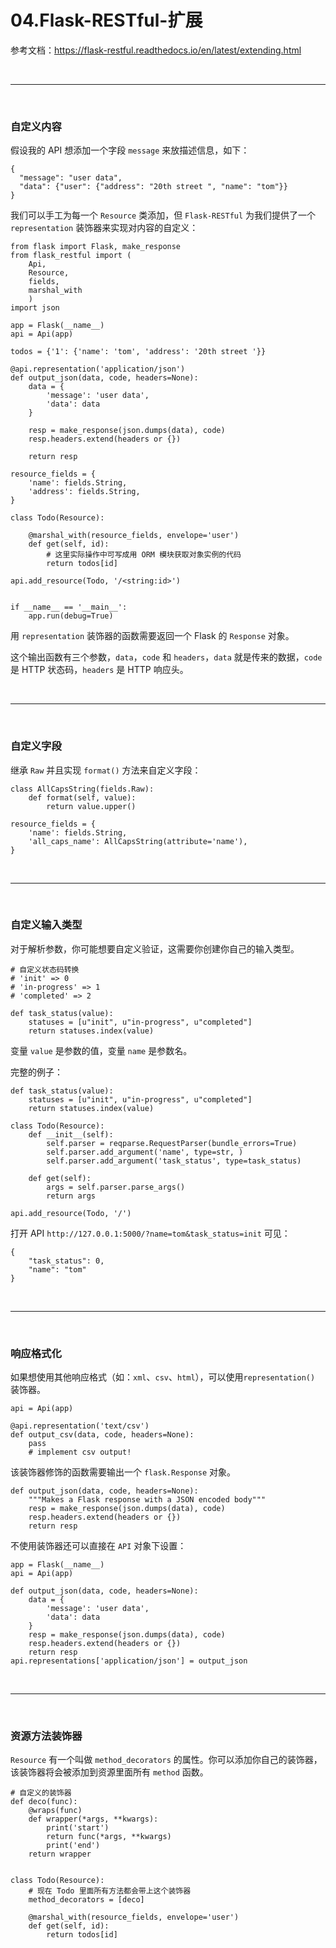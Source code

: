 # 04.Flask-RESTful-扩展

参考文档：https://flask-restful.readthedocs.io/en/latest/extending.html


<br>
<hr>
<br>


### 自定义内容

假设我的 API 想添加一个字段 ``message`` 来放描述信息，如下：
```
{
  "message": "user data", 
  "data": {"user": {"address": "20th street ", "name": "tom"}}
}
```

我们可以手工为每一个 ``Resource`` 类添加，但 ``Flask-RESTful`` 为我们提供了一个 ``representation`` 装饰器来实现对内容的自定义：

```
from flask import Flask, make_response
from flask_restful import (
    Api, 
    Resource, 
    fields, 
    marshal_with
    )
import json

app = Flask(__name__)
api = Api(app)

todos = {'1': {'name': 'tom', 'address': '20th street '}}

@api.representation('application/json')
def output_json(data, code, headers=None):
    data = {
        'message': 'user data',
        'data': data
    }

    resp = make_response(json.dumps(data), code)
    resp.headers.extend(headers or {})

    return resp

resource_fields = {
    'name': fields.String,
    'address': fields.String,
}

class Todo(Resource):

    @marshal_with(resource_fields, envelope='user')
    def get(self, id):
        # 这里实际操作中可写成用 ORM 模块获取对象实例的代码
        return todos[id]

api.add_resource(Todo, '/<string:id>')


if __name__ == '__main__':
    app.run(debug=True)
```

用 ``representation`` 装饰器的函数需要返回一个 Flask 的 ``Response`` 对象。

这个输出函数有三个参数，``data``，``code`` 和 ``headers``，``data`` 就是传来的数据，``code`` 是 HTTP 状态码，``headers`` 是 HTTP 响应头。


<br>
<hr>
<br>


### 自定义字段

继承 ``Raw`` 并且实现 ``format()`` 方法来自定义字段：

```
class AllCapsString(fields.Raw):
    def format(self, value):
        return value.upper()

resource_fields = {
    'name': fields.String,
    'all_caps_name': AllCapsString(attribute='name'),
}
```


<br>
<hr>
<br>


### 自定义输入类型

对于解析参数，你可能想要自定义验证，这需要你创建你自己的输入类型。

```
# 自定义状态码转换
# 'init' => 0
# 'in-progress' => 1
# 'completed' => 2

def task_status(value):
    statuses = [u"init", u"in-progress", u"completed"]
    return statuses.index(value)
```

变量 ``value`` 是参数的值，变量 ``name`` 是参数名。

完整的例子：
```
def task_status(value):
    statuses = [u"init", u"in-progress", u"completed"]
    return statuses.index(value)

class Todo(Resource):
    def __init__(self):
        self.parser = reqparse.RequestParser(bundle_errors=True)
        self.parser.add_argument('name', type=str, )
        self.parser.add_argument('task_status', type=task_status)

    def get(self):
        args = self.parser.parse_args() 
        return args

api.add_resource(Todo, '/')
```

打开 API ``http://127.0.0.1:5000/?name=tom&task_status=init`` 可见：
```
{
    "task_status": 0,
    "name": "tom"
}
```


<br>
<hr>
<br>


### 响应格式化

如果想使用其他响应格式（如：``xml``、``csv``、``html``），可以使用``representation()`` 装饰器。

```
api = Api(app)

@api.representation('text/csv')
def output_csv(data, code, headers=None):
    pass
    # implement csv output!
```

该装饰器修饰的函数需要输出一个 ``flask.Response`` 对象。

```
def output_json(data, code, headers=None):
    """Makes a Flask response with a JSON encoded body"""
    resp = make_response(json.dumps(data), code)
    resp.headers.extend(headers or {})
    return resp
```

不使用装饰器还可以直接在 ``API`` 对象下设置：
```
app = Flask(__name__)
api = Api(app)

def output_json(data, code, headers=None):
    data = {
        'message': 'user data',
        'data': data
    }
    resp = make_response(json.dumps(data), code)
    resp.headers.extend(headers or {})
    return resp
api.representations['application/json'] = output_json
```


<br>
<hr>
<br>


### 资源方法装饰器

``Resource`` 有一个叫做 ``method_decorators`` 的属性。你可以添加你自己的装饰器，该装饰器将会被添加到资源里面所有 ``method`` 函数。

```
# 自定义的装饰器
def deco(func):
    @wraps(func)
    def wrapper(*args, **kwargs):
        print('start')
        return func(*args, **kwargs)
        print('end')
    return wrapper


class Todo(Resource):
    # 现在 Todo 里面所有方法都会带上这个装饰器
    method_decorators = [deco] 

    @marshal_with(resource_fields, envelope='user')
    def get(self, id):
        return todos[id]
```
